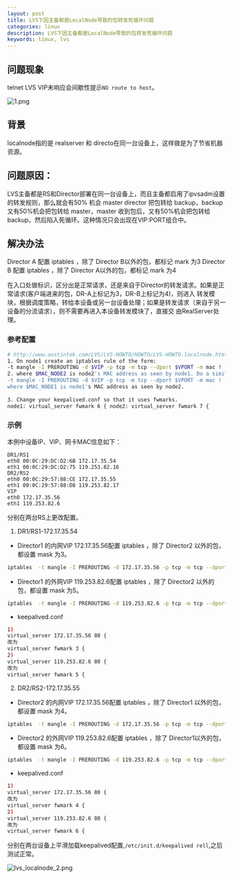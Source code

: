 ```yaml
---
layout: post
title: LVS下因主备都是LocalNode导致的包转发死循环问题
categories: linux
description: LVS下因主备都是LocalNode导致的包转发死循环问题
keywords: linux, lvs
---
```


## 问题现象

telnet LVS VIP未响应会间歇性提示`NO route to host`。

![1.png](https://i.loli.net/2018/07/31/5b607f51526d0.png)

## 背景

localnode指的是 realserver 和 directo在同一台设备上，这样做是为了节省机器资源。 

## 问题原因：

LVS主备都是RS和Director部署在同一台设备上，而且主备都启用了ipvsadm设置的转发规则，那么就会有50% 机会 master director 把包转给 
backup，backup又有50%机会把包转给 master，master 收到包后，又有50%机会把包转给 backup，然后陷入死循环。这种情况只会出现在VIP:PORT组合中。

## 解决办法

Director A 配置 iptables ，除了 Director B以外的包，都标记 mark 为3
Director B 配置 iptables ，除了 Director A以外的包，都标记 mark 为4

在入口处做标识，区分出是正常请求，还是来自于Director的转发请求。如果是正常请求(客户端进来的包，DR-A上标记为3，DR-B上标记为4)，则进入
转发模块，根据调度策略，转给本设备或另一台设备处理；如果是转发请求（来自于另一设备的分流请求），则不需要再进入本设备转发模块了，直接交
由RealServer处理。

### 参考配置
``` bash
# http://www.austintek.com/LVS/LVS-HOWTO/HOWTO/LVS-HOWTO.localnode.html#two_box_lvs_active_active
1. On node1 create an iptables rule of the form:
-t mangle -I PREROUTING -d $VIP -p tcp -m tcp --dport $VPORT -m mac ! --mac-source $MAC_NODE2 -j MARK --set-mark 0x6
2. where $MAC_NODE2 is node2's MAC address as seen by node1. Do a similar trick on node2:
-t mangle -I PREROUTING -d $VIP -p tcp -m tcp --dport $VPORT -m mac ! --mac-source $MAC_NODE1 -j MARK --set-mark 0x7
where $MAC_NODE1 is node1's MAC address as seen by node2.
 
3. Change your keepalived.conf so that it uses fwmarks.
node1: virtual_server fwmark 6 { node2: virtual_server fwmark 7 {
```

### 示例

本例中设备IP、VIP、网卡MAC信息如下：
```
DR1/RS1
eth0 00:0C:29:DC:D2:6B 172.17.35.54
eth1 00:0C:29:DC:D2:75 119.253.82.16
DR2/RS2
eth0 00:0C:29:57:88:CE 172.17.35.55
eth1 00:0C:29:57:88:D8 119.253.82.17
VIP
eth0 172.17.35.56
eth1 119.253.82.6
```

分别在两台RS上更改配置。

1. DR1/RS1-172.17.35.54

 - Director1 的内网VIP 172.17.35.56配置 iptables ，除了 Director2 以外的包，都设置 mask 为3。
 ``` bash
 iptables  -t mangle -I PREROUTING -d 172.17.35.56 -p tcp -m tcp --dport 80 -m mac ! --mac-source 00:0C:29:57:88:CE -j MARK --set-mark 0x3
 ```
 
  - Director1 的外网VIP 119.253.82.6配置 iptables ，除了 Director2 以外的包，都设置 mask 为5。
  ``` bash
  iptables  -t mangle -I PREROUTING -d 119.253.82.6 -p tcp -m tcp --dport 80 -m mac ! --mac-source 00:0C:29:57:88:D8 -j MARK --set-mark 0x5
  ```
  
  - keepalived.conf
  ``` bash
  1)
  virtual_server 172.17.35.56 80 {
  改为
  virtual_server fwmark 3 {
  2)
  virtual_server 119.253.82.6 80 {
  改为
  virtual_server fwmark 5 {
  ```
2. DR2/RS2-172.17.35.55

 - Director2 的内网VIP 172.17.35.56配置 iptables ，除了 Director1 以外的包，都设置 mask 为4。
 ``` bash
 iptables  -t mangle -I PREROUTING -d 172.17.35.56 -p tcp -m tcp --dport 80 -m mac ! --mac-source 00:0C:29:DC:D2:6B -j MARK --set-mark 0x4
 ```
 
 - Director2 的外网VIP 119.253.82.6配置 iptables ，除了 Director1以外的包，都设置 mask 为6。
 ``` bash
 iptables  -t mangle -I PREROUTING -d 119.253.82.6 -p tcp -m tcp --dport 80 -m mac ! --mac-source 00:0C:29:DC:D2:75 -j MARK --set-mark 0x6
 ```
 
 - keepalived.conf
 ``` bash
 1)
 virtual_server 172.17.35.56 80 {
 改为
 virtual_server fwmark 4 {
 2)
 virtual_server 119.253.82.6 80 {
 改为
 virtual_server fwmark 6 {
 ```
 
 分别在两台设备上平滑加载keepalived配置,`/etc/init.d/keepalived rell`,之后测试正常。
 
 ![lvs_localnode_2.png](https://i.loli.net/2018/07/31/5b60837fe635c.png)
 
  
  
  
  
  
 
 










